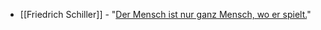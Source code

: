 - [[Friedrich Schiller]] - "[Der Mensch ist nur ganz Mensch, wo er spielt.](https://www.aphorismen.de/zitat/95026)"
